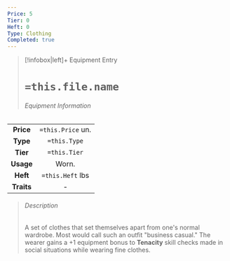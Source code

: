 ```yaml
---
Price: 5
Tier: 0
Heft: 0
Type: Clothing
Completed: true
---
```

> [!infobox|left]+ Equipment Entry
> # `=this.file.name`
> ###### Equipment Information
|            |                   |
|:----------:|:-----------------:|
| **Price**  | `=this.Price` un. |
| **Type** | `=this.Type` |
|  **Tier**  |   `=this.Tier`    |
| **Usage**  |      Worn.             |
|  **Heft**  | `=this.Heft` lbs  |
| **Traits** |       -            |
> ###### *Description*
> A set of clothes that set themselves apart from one's normal wardrobe. Most would call such an outfit "business casual."
> The wearer gains a +1 equipment bonus to **Tenacity** skill checks made in social situations while wearing fine clothes.
